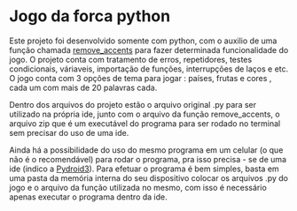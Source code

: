 
# Jogo da forca python

Este projeto foi desenvolvido somente com python, com o auxilio de uma função
chamada [remove_accents](https://gist.github.com/luizomf/54b58615cd674db44153470c369a8284) para fazer determinada funcionalidade do jogo. O projeto
conta com tratamento de erros, repetidores, testes condicionais, váriaveis, importação
de funções, interrupções de laços e etc. O jogo conta com 3 opções de tema 
para jogar : países, frutas e cores , cada um com mais de 20 palavras cada.

Dentro dos arquivos do projeto estão o arquivo original .py para ser utilizado 
na própria ide, junto com o arquivo da função remove_accents, o arquivo zip que 
é um executável do programa para ser rodado no terminal sem precisar do uso de uma
ide.

Ainda há a possibilidade do uso do mesmo programa em um celular (o que não é o recomendável)
para rodar o programa, pra isso precisa - se de uma ide (indico a [Pydroid3](https://play.google.com/store/apps/details?id=ru.iiec.pydroid3&hl=pt_BR&gl=US)). Para efetuar o
programa é bem simples, basta em uma pasta da memória interna do seu dispositivo colocar os
arquivos .py do jogo e o arquivo da função utilizada no mesmo, com isso é necessário apenas
executar o programa dentro da ide.
